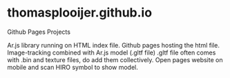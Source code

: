 # thomasplooijer.github.io
Github Pages Projects

Ar.js library running on HTML index file.
Github pages hosting the html file.
Image-tracking combined with Ar.js model (.gltf file)
.gltf file often comes with .bin and texture files, do add them collectively.
Open pages website on mobile and scan HIRO symbol to show model.
